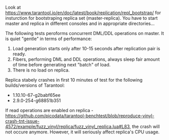 Look at https://www.tarantool.io/en/doc/latest/book/replication/repl_bootstrap/ for insturction for bootstraping replica set (master-replica). You have to start master and replica in different consoles and in appropriate directories...

The following tests peroforms concurrent DML/DDL operations on master. It is quiet "gentle" in terms of performance:
1) Load generation starts only after 10-15 seconds after replication pair is ready.
2) Fibers, performing DML and DDL operations, always sleep fair amount of time before generating next "batch" of load.
3) There is no load on replica.

Replica stabely crashes in first 10 minutes of test for the following builds/versions of Tarantool:
- 1.10.10-67-g2babf65ee
- 2.9.0-254-g68851b351

If read operations are enabled on replica - https://github.com/picodata/tarantool-benchtest/blob/reproduce-vinyl-crash-tnt-issue-4572/example/fuzz_vinyl/replica/fuzz_vinyl_replica.lua#L83, the crash will not occure anymore. However, it will seriously affect replica's CPU usage.
